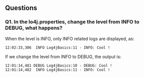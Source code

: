 ## Questions

### Q1. In the lo4j.properties, change the level from INFO to DEBUG, what happens?

When the level is INFO, only INFO related logs are displayed, as:
```
12:02:33,306  INFO Log4jBasics:11 - INFO: Cool !
```

If we change the level from INFO to DEBUG, the output is:
```
12:01:14,481 DEBUG Log4jBasics:10 - DEBUG: Cool !
12:01:14,482  INFO Log4jBasics:11 - INFO: Cool !
```
